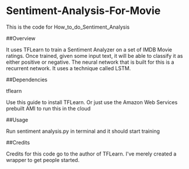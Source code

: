 # Sentiment-Analysis-For-Movie
This is the code for How_to_do_Sentiment_Analysis

##Overview

It uses TFLearn to train a Sentiment Analyzer on a set of IMDB Movie ratings. Once trained, given some input text, it will be able to classify it as either positive or negative. The neural network that is built for this is a recurrent network. It uses a technique called LSTM.

##Dependencies

tflearn

Use this guide to install TFLearn. Or just use the Amazon Web Services prebuilt AMI to run this in the cloud

##Usage

Run sentiment analysis.py in terminal and it should start training

##Credits

Credits for this code go to the author of TFLearn. I've merely created a wrapper to get people started.
